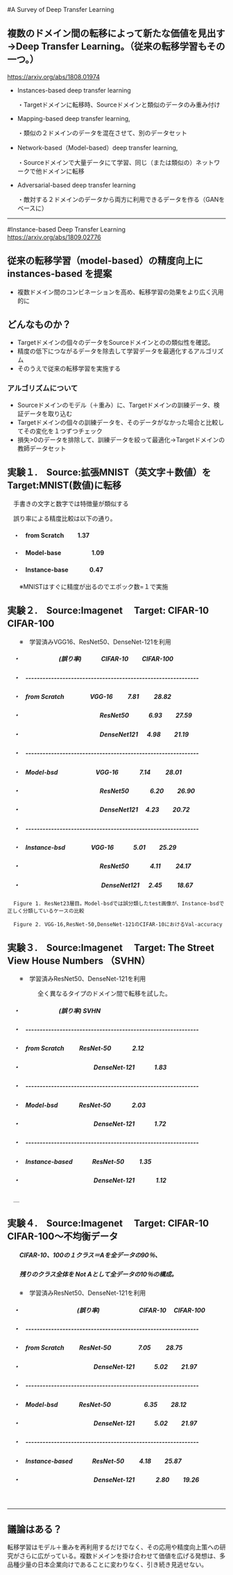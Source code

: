#A Survey of Deep Transfer Learning
　

## 複数のドメイン間の転移によって新たな価値を見出す→Deep Transfer Learning。（従来の転移学習もその一つ。）
https://arxiv.org/abs/1808.01974

* Instances-based deep transfer learning
 
  ・Targetドメインに転移時、Sourceドメインと類似のデータのみ重み付け   

* Mapping-based deep transfer learning, 

  ・類似の２ドメインのデータを混在させて、別のデータセット

* Network-based（Model-based）deep transfer learning, 

  ・Sourceドメインで大量データにて学習、同じ（または類似の）ネットワークで他ドメインに転移

* Adversarial-based deep transfer learning

  ・敵対する２ドメインのデータから両方に利用できるデータを作る（GANをベースに）

---

#Instance-based Deep Transfer Learning
　
　
https://arxiv.org/abs/1809.02776

## 従来の転移学習（model-based）の精度向上に　instances-based を提案

* 複数ドメイン間のコンビネーションを高め、転移学習の効果をより広く汎用的に

## どんなものか？

* Targetドメインの個々のデータをSourceドメインとのの類似性を確認。
* 精度の低下につながるデータを除去して学習データを最適化するアルゴリズム
* そのうえで従来の転移学習を実施する

### アルゴリズムについて

* Sourceドメインのモデル（＋重み）に、Targetドメインの訓練データ、検証データを取り込む
* Targetドメインの個々の訓練データを、そのデータがなかった場合と比較してその変化を１つずつチェック
* 損失>0のデータを排除して、訓練データを絞って最適化→Targetドメインの教師データセット　


## 実験１.　Source:拡張MNIST（英文字＋数値）を Target:MNIST(数値)に転移

　手書きの文字と数字では特徴量が類似する

　誤り率による精度比較は以下の通り。

#### 　・　from Scratch 　　1.37
#### 　・　Model-base　　　　　1.09
#### 　・　Instance-base 　　　     0.47

　　※MNISTはすぐに精度が出るのでエポック数=１で実施

## 実験２.　Source:Imagenet　 Target: CIFAR-10 CIFAR-100　　

　　※　学習済みVGG16、ResNet50、DenseNet-121を利用

 
##### 　・                        　　　　　　    (誤り率)  　　　CIFAR-10 　　CIFAR-100 　　　
##### 　・　------------------------------------------------------------- 　 　
##### 　・　from Scratch    　　　　VGG-16    　　  7.81  　　  28.82　　
##### 　・　　　　　　　　　　   　　　ResNet50     　　　6.93    　　27.59
##### 　・　　　　　　　　　　   　　　DenseNet121 　 4.98    　　21.19　　
##### 　・　------------------------------------------------------------- 　
##### 　・　Model-bsd　　  　　　　VGG-16 　　　     7.14   　　 28.01
##### 　・　　　　　　　　　　   　　　ResNet50    　　　 6.20    　　26.90
##### 　・　　　　　　　　　　   　　　DenseNet121  　4.23    　　20.72
##### 　・　------------------------------------------------------------- 
##### 　・　Instance-bsd   　　　　VGG-16      　　　5.01    　　25.29
##### 　・　　　　　　　　　　   　　　ResNet50    　　　 4.11   　　 24.17
##### 　・　　　　　　　　　　   　　　 DenseNet121 　 2.45   　　 18.67

      Figure 1. ResNet23層目。Model-bsdでは誤分類したtest画像が、Instance-bsdで正しく分類しているケースの比較

      Figure 2. VGG-16,ResNet-50,DenseNet-121のCIFAR-10におけるVal-accuracy


## 実験３.　Source:Imagenet　 Target: The Street View House Numbers （SVHN）

　　※　学習済みResNet50、DenseNet-121を利用

　　　　　全く異なるタイプのドメイン間で転移を試した。

##### 　・                        　　　　　　    (誤り率)  SVHN　
##### 　・　------------------------------------------------------------- 　
##### 　・　from Scratch    　　  ResNet-50  　　　 2.12
##### 　・　　　　　　　　　　   　　DenseNet-121  　　　1.83
##### 　・　------------------------------------------------------------- 　
##### 　・　Model-bsd　　  　    ResNet-50    　　　 2.03
##### 　・　　　　　　　　　　   　　DenseNet-121  　　　1.72
##### 　・　------------------------------------------------------------- 　
##### 　・　Instance-based 　　　ResNet-50    　　 1.35
##### 　・　　　　　　　　　　   　　DenseNet-121 　　　 1.12
　＿

## 実験４.　Source:Imagenet　 Target: CIFAR-10 CIFAR-100～不均衡データ　　　



##### 　　CIFAR-10、100の１クラス＝Aを全データの90％、
##### 　　残りのクラス全体を Not Aとして全データの10％の構成。　
　　※　学習済みResNet50、DenseNet-121を利用

##### 　・      　　　　　　　　　   (誤り率)    　　　　　　    CIFAR-10  　CIFAR-100 
##### 　・　------------------------------------------------------------- 　
##### 　・　from Scratch    　　  ResNet-50  　　　　 7.05    　　 28.75
##### 　・　　　　　　　　　　   　　DenseNet-121  　　　5.02     　　21.97
##### 　・　------------------------------------------------------------- 　
##### 　・　Model-bsd　　  　    ResNet-50    　　　　　 6.35     　　28.12
##### 　・　　　　　　　　　　   　　DenseNet-121  　　　5.02     　　21.97
##### 　・　------------------------------------------------------------- 　
##### 　・　Instance-based 　　　ResNet-50    　　 4.18     　　25.87
##### 　・　　　　　　　　　　   　　DenseNet-121 　　　 2.80     　　19.26
　

---

## 議論はある？

転移学習はモデル＋重みを再利用するだけでなく、その応用や精度向上策への研究がさらに広がっている。複数ドメインを掛け合わせて価値を広げる発想は、多品種少量の日本企業向けであることに変わりなく、引き続き見逃せない。
